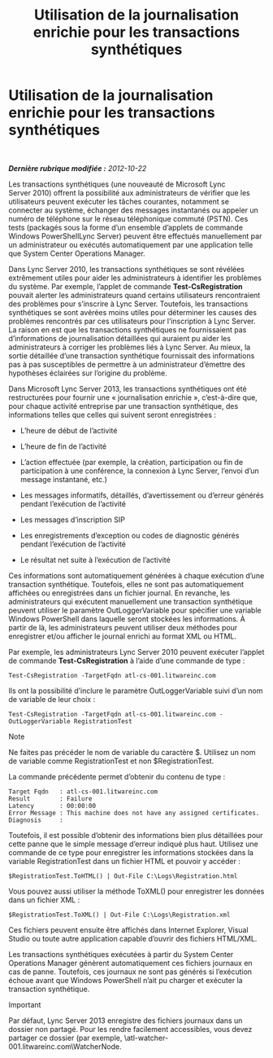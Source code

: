 ﻿---
title: Utilisation de la journalisation enrichie pour les transactions synthétiques
TOCTitle: Utilisation de la journalisation enrichie pour les transactions synthétiques
ms:assetid: 32714a71-9f42-4d5b-a508-e176d8f08bbf
ms:mtpsurl: https://technet.microsoft.com/fr-fr/library/JJ204798(v=OCS.15)
ms:contentKeyID: 49296807
ms.date: 05/20/2016
mtps_version: v=OCS.15
ms.translationtype: HT
---

# Utilisation de la journalisation enrichie pour les transactions synthétiques

 

_**Dernière rubrique modifiée :** 2012-10-22_

Les transactions synthétiques (une nouveauté de Microsoft Lync Server 2010) offrent la possibilité aux administrateurs de vérifier que les utilisateurs peuvent exécuter les tâches courantes, notamment se connecter au système, échanger des messages instantanés ou appeler un numéro de téléphone sur le réseau téléphonique commuté (PSTN). Ces tests (packagés sous la forme d’un ensemble d’applets de commande Windows PowerShellLync Server) peuvent être effectués manuellement par un administrateur ou exécutés automatiquement par une application telle que System Center Operations Manager.

Dans Lync Server 2010, les transactions synthétiques se sont révélées extrêmement utiles pour aider les administrateurs à identifier les problèmes du système. Par exemple, l’applet de commande **Test-CsRegistration** pouvait alerter les administrateurs quand certains utilisateurs rencontraient des problèmes pour s’inscrire à Lync Server. Toutefois, les transactions synthétiques se sont avérées moins utiles pour déterminer les causes des problèmes rencontrés par ces utilisateurs pour l’inscription à Lync Server. La raison en est que les transactions synthétiques ne fournissaient pas d’informations de journalisation détaillées qui auraient pu aider les administrateurs à corriger les problèmes liés à Lync Server. Au mieux, la sortie détaillée d’une transaction synthétique fournissait des informations pas à pas susceptibles de permettre à un administrateur d’émettre des hypothèses éclairées sur l’origine du problème.

Dans Microsoft Lync Server 2013, les transactions synthétiques ont été restructurées pour fournir une « journalisation enrichie », c’est-à-dire que, pour chaque activité entreprise par une transaction synthétique, des informations telles que celles qui suivent seront enregistrées :

  - L’heure de début de l’activité

  - L’heure de fin de l’activité

  - L’action effectuée (par exemple, la création, participation ou fin de participation à une conférence, la connexion à Lync Server, l’envoi d’un message instantané, etc.)

  - Les messages informatifs, détaillés, d’avertissement ou d’erreur générés pendant l’exécution de l’activité

  - Les messages d’inscription SIP

  - Les enregistrements d’exception ou codes de diagnostic générés pendant l’exécution de l’activité

  - Le résultat net suite à l’exécution de l’activité

Ces informations sont automatiquement générées à chaque exécution d’une transaction synthétique. Toutefois, elles ne sont pas automatiquement affichées ou enregistrées dans un fichier journal. En revanche, les administrateurs qui exécutent manuellement une transaction synthétique peuvent utiliser le paramètre OutLoggerVariable pour spécifier une variable Windows PowerShell dans laquelle seront stockées les informations. À partir de là, les administrateurs peuvent utiliser deux méthodes pour enregistrer et/ou afficher le journal enrichi au format XML ou HTML.

Par exemple, les administrateurs Lync Server 2010 peuvent exécuter l’applet de commande **Test-CsRegistration** à l’aide d’une commande de type :

    Test-CsRegistration -TargetFqdn atl-cs-001.litwareinc.com

Ils ont la possibilité d’inclure le paramètre OutLoggerVariable suivi d’un nom de variable de leur choix :

    Test-CsRegistration -TargetFqdn atl-cs-001.litwareinc.com -OutLoggerVariable RegistrationTest

> [!note]  
> Ne faites pas précéder le nom de variable du caractère $. Utilisez un nom de variable comme RegistrationTest et non $RegistrationTest.

La commande précédente permet d’obtenir du contenu de type :

    Target Fqdn   : atl-cs-001.litwareinc.com
    Result        : Failure
    Latency       : 00:00:00
    Error Message : This machine does not have any assigned certificates.
    Diagnosis     :

Toutefois, il est possible d’obtenir des informations bien plus détaillées pour cette panne que le simple message d’erreur indiqué plus haut. Utilisez une commande de ce type pour enregistrer les informations stockées dans la variable RegistrationTest dans un fichier HTML et pouvoir y accéder :

    $RegistrationTest.ToHTML() | Out-File C:\Logs\Registration.html

Vous pouvez aussi utiliser la méthode ToXML() pour enregistrer les données dans un fichier XML :

    $RegistrationTest.ToXML() | Out-File C:\Logs\Registration.xml

Ces fichiers peuvent ensuite être affichés dans Internet Explorer, Visual Studio ou toute autre application capable d’ouvrir des fichiers HTML/XML.

Les transactions synthétiques exécutées à partir du System Center Operations Manager génèrent automatiquement ces fichiers journaux en cas de panne. Toutefois, ces journaux ne sont pas générés si l’exécution échoue avant que Windows PowerShell n’ait pu charger et exécuter la transaction synthétique.

> [!important]  
> Par défaut, Lync Server 2013 enregistre des fichiers journaux dans un dossier non partagé. Pour les rendre facilement accessibles, vous devez partager ce dossier (par exemple, \\atl-watcher-001.litwareinc.com\WatcherNode.
